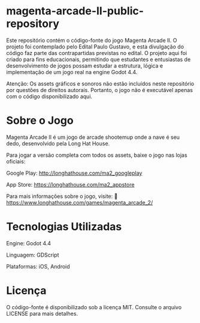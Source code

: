 # magenta-arcade-II-public-repository
Este repositório contém o código-fonte do jogo Magenta Arcade II. O projeto foi contemplado pelo Edital Paulo Gustavo, e esta divulgação do código faz parte das contrapartidas previstas no edital. O projeto aqui foi criado para fins educacionais, permitindo que estudantes e entusiastas de desenvolvimento de jogos possam estudar a estrutura, lógica e implementação de um jogo real na engine Godot 4.4.

Atenção: Os assets gráficos e sonoros não estão incluídos neste repositório por questões de direitos autorais. Portanto, o jogo não é executável apenas com o código disponibilizado aqui.

# Sobre o Jogo
Magenta Arcade II é um jogo de arcade shootemup onde a nave é seu dedo, desenvolvido pela Long Hat House. 

Para jogar a versão completa com todos os assets, baixe o jogo nas lojas oficiais:

Google Play: http://longhathouse.com/ma2_googleplay

App Store: https://longhathouse.com/ma2_appstore

Para mais informações sobre o jogo, visite:
🔗 https://www.longhathouse.com/games/magenta_arcade_2/

# Tecnologias Utilizadas
Engine: Godot 4.4

Linguagem: GDScript

Plataformas: iOS, Android

# Licença
O código-fonte é disponibilizado sob a licença MIT. Consulte o arquivo LICENSE para mais detalhes.
